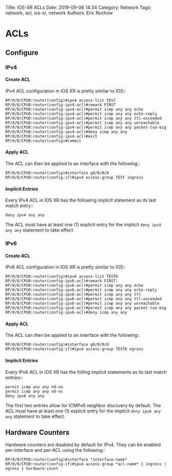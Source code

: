 Title: IOS-XR ACLs
Date: 2019-09-06 14:34
Category: Network
Tags: network, acl, ios-xr, network
Authors: Eric Rochow

# ACLs

## Configure

### IPv4

#### Create ACL

IPv4 ACL configuration in IOS XR is pretty similar to IOS::

    RP/0/0/CPU0:router(config)#ipv4 access-list TEST
    RP/0/0/CPU0:router(config-ipv4-acl)#remark FIRST
    RP/0/0/CPU0:router(config-ipv4-acl)#permit icmp any any echo
    RP/0/0/CPU0:router(config-ipv4-acl)#permit icmp any any echo-reply 
    RP/0/0/CPU0:router(config-ipv4-acl)#permit icmp any any ttl-exceeded 
    RP/0/0/CPU0:router(config-ipv4-acl)#permit icmp any any unreachable  
    RP/0/0/CPU0:router(config-ipv4-acl)#permit icmp any any packet-too-big 
    RP/0/0/CPU0:router(config-ipv4-acl)#deny icmp any any 
    RP/0/0/CPU0:router(config-ipv4-acl)#exit
    RP/0/0/CPU0:router(config)#commit 

#### Apply ACL

The ACL can then be applied to an interface with the following::

    RP/0/0/CPU0:router(config)#interface g0/0/0/0
    RP/0/0/CPU0:router(config-if)#ipv4 access-group TEST ingress

#### Implicit Entries

Every IPv4  ACL in IOS XR has the following implicit statement as its last match entry::

    deny ipv4 any any

The ACL must have at least one (1) explicit entry for the implicit ``deny ipv4 any any`` statement to take effect.

### IPv6

#### Create ACL

IPv6 ACL configuration in IOS XR is pretty similar to IOS::

    RP/0/0/CPU0:router(config)#ipv6 access-list TEST6
    RP/0/0/CPU0:router(config-ipv6-acl)#remark FIRST!
    RP/0/0/CPU0:router(config-ipv6-acl)#permit icmp any any echo
    RP/0/0/CPU0:router(config-ipv6-acl)#permit icmp any any echo-reply 
    RP/0/0/CPU0:router(config-ipv6-acl)#permit icmp any any ttl        
    RP/0/0/CPU0:router(config-ipv6-acl)#permit icmp any any ttl-exceeded 
    RP/0/0/CPU0:router(config-ipv6-acl)#permit icmp any any unreachable  
    RP/0/0/CPU0:router(config-ipv6-acl)#permit icmp any any packet-too-big 
    RP/0/0/CPU0:router(config-ipv6-acl)#deny icmp any any 
 
#### Apply ACL

The ACL can then be applied to an interface with the following::

    RP/0/0/CPU0:router(config)#interface g0/0/0/0
    RP/0/0/CPU0:router(config-if)#ipv4 access-group TEST6 egress

#### Implicit Entries

Every IPv6 ACL in IOS XR has the folling implicit statements as its last match entries::

    permit icmp any any nd-na
    permit icmp any any nd-ns
    deny ipv6 any any

The first two entries allow for ICMPv6 neighbor discovery by default. The ACL must have at least one (1) explicit entry for the implicit ``deny ipv6 any any`` statement to take effect.

## Hardware Counters

Hardware counters are disabled by default for IPv4. They can be enabled per-interface and per-ACL using the following::

    RP/0/0/CPU0:router(config)#interface *interface-name*
    RP/0/0/CPU0:router(config-if)#ipv4 access-group *acl-name* { ingress | egress } hardware-count 

